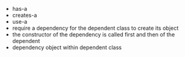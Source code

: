 - has-a
- creates-a
- use-a
- require a dependency for the dependent class to create its object
- the constructor of the dependency is called first and then of the dependent
- dependency object within dependent class
